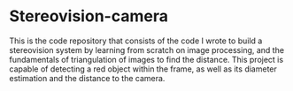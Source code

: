 # Stereovision-camera
This is the code repository that consists of the code I wrote to build a stereovision system by learning from scratch on image processing, and the fundamentals of triangulation of images to find the distance. This project is capable of 
detecting a red object within the frame, as well as its diameter estimation and the distance to the camera. 
